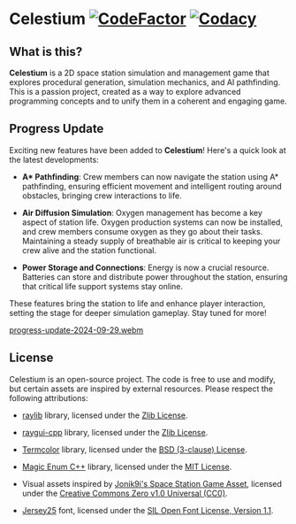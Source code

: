 # **Celestium** [![CodeFactor](https://www.codefactor.io/repository/github/nikita-skakun/celestium/badge)](https://www.codefactor.io/repository/github/nikita-skakun/celestium) [![Codacy](https://app.codacy.com/project/badge/Grade/27c30d00a98d42678bd8c30600178499)](https://app.codacy.com/gh/nikita-skakun/celestium/dashboard?utm_source=gh&utm_medium=referral&utm_content=&utm_campaign=Badge_grade)

## What is this?

**Celestium** is a 2D space station simulation and management game that explores procedural generation, simulation mechanics, and AI pathfinding.
This is a passion project, created as a way to explore advanced programming concepts and to unify them in a coherent and engaging game.

## Progress Update

Exciting new features have been added to **Celestium**! Here's a quick look at the latest developments:

- **A\* Pathfinding**: Crew members can now navigate the station using A\* pathfinding, ensuring efficient movement and intelligent routing around obstacles, bringing crew interactions to life.

- **Air Diffusion Simulation**: Oxygen management has become a key aspect of station life. Oxygen production systems can now be installed, and crew members consume oxygen as they go about their tasks. Maintaining a steady supply of breathable air is critical to keeping your crew alive and the station functional.

- **Power Storage and Connections**: Energy is now a crucial resource. Batteries can store and distribute power throughout the station, ensuring that critical life support systems stay online.

These features bring the station to life and enhance player interaction, setting the stage for deeper simulation gameplay. Stay tuned for more!

[progress-update-2024-09-29.webm](https://github.com/user-attachments/assets/4367d366-b55f-4bcb-a2c6-ae5160bae2b7)

## License

Celestium is an open-source project. The code is free to use and modify, but certain assets are inspired by external resources. Please respect the following attributions:

- [raylib](https://github.com/raysan5/raylib) library, licensed under the [Zlib License](https://github.com/raysan5/raylib/blob/master/LICENSE).

- [raygui-cpp](https://github.com/scastd/raygui-cpp) library, licensed under the [Zlib License](https://github.com/scastd/raygui-cpp/blob/main/LICENSE.txt).

- [Termcolor](https://github.com/ikalnytskyi/termcolor) library, licensed under the [BSD (3-clause) License](https://github.com/ikalnytskyi/termcolor/blob/master/LICENSE).

- [Magic Enum C++](https://github.com/Neargye/magic_enum) library, licensed under the [MIT License](https://github.com/Neargye/magic_enum/blob/master/LICENSE).

- Visual assets inspired by [Jonik9i's Space Station Game Asset](https://jonik9i.itch.io/free-space-station-game-asset), licensed under the [Creative Commons Zero v1.0 Universal (CC0)](https://creativecommons.org/publicdomain/zero/1.0/).

- [Jersey25](https://github.com/scfried/soft-type-jersey) font, licensed under the [SIL Open Font License, Version 1.1](assets/fonts/OFL.txt).
